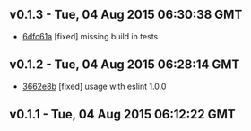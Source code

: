 v0.1.3 - Tue, 04 Aug 2015 06:30:38 GMT
--------------------------------------

- [6dfc61a](../../commit/6dfc61a) [fixed] missing build in tests



v0.1.2 - Tue, 04 Aug 2015 06:28:14 GMT
--------------------------------------

- [3662e8b](../../commit/3662e8b) [fixed] usage with eslint 1.0.0



v0.1.1 - Tue, 04 Aug 2015 06:12:22 GMT
--------------------------------------





